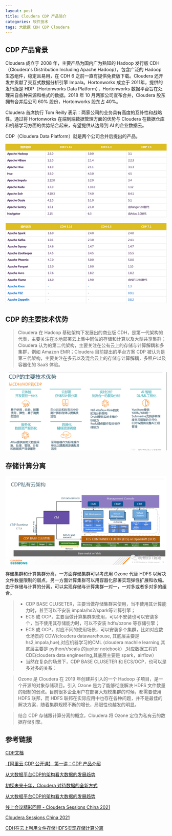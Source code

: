 ```yaml
---
layout: post
title: Cloudera CDP 产品简介 
categories: 软件技术
tags: 大数据 CDH CDP Cloudera
---
```


## CDP 产品背景
Cloudera 成立于 2008 年，主要产品为国内广为熟知的 Hadoop 发行版 CDH（Cloudera's Distribution Including Apache Hadoop），包含广泛的 Hadoop 生态组件，稳定且易用，在 CDH 6 之前一直有提供免费版下载。Cloudera 还开发并贡献了交互式数据分析引擎 Impala。Hortonworks 成立于 2011年，提供的发行版是 HDP（Hortonworks Data Platform），Hortonworks 数据平台旨在处理来自各种来源和格式的数据。2018 年 10 月两家公司宣布合并，Cloudera 股东拥有合并后公司 60% 股份，Hortonworks 股东占 40%。

Cloudera 首席执行 Tom Reilly 表示：两家公司的业务具有高度的互补性和战略性。通过将 Hortonworks 在端到端数据管理方面的优势与 Cloudera 在数据仓库和机器学习方面的优势结合起来，有望提供从边缘到 AI 的企业数据云。

CDP（Cloudera Data Platform）就是两个公司合并后提出的产品。

![CDP 各组件版本比较](/assets/img/post/cdp-component-version1.png 'CDP 各组件版本比较')

![CDP 各组件版本比较](/assets/img/post/cdp-component-version2.png 'CDP 各组件版本比较')

## CDP 的主要技术优势

> Cloudera 在 Hadoop 基础架构下发展出的商业版 CDH，是第一代架构的代表，主要关注在本地部署云上集中同位的存储和计算以及大型共享集群；Cloudera 认为的第二代架构，主要关注在公有云上的存储与计算解耦和多集群，例如 Amazon EMR；Cloudera 目前提出的平台方案 CDP 被认为是第三代架构，主要关注在多云以及混合云上的存储与计算解耦，多租户以及容器化的 SaaS 体验。

![CDP 的主要技术优势](/assets/img/post/cdp-advantage.png 'CDP 的主要技术优势')

## 存储计算分离

![CDP 私有云架构](/assets/img/post/cdp私有云架构.png 'CDP 私有云架构')

存储集群和计算集群分离，一方面存储集群可以考虑用 Ozone 代替 HDFS 以解决文件数量限制的弱点，另一方面计算集群可以用容器化部署实现弹性扩展和收缩。
由于存储与计算的分离，可以实现存储与计算集群一对一，一对多或者多对多的组合。


> * CDP BASE CLUSETER，主要当做存储集群来使用，当不使用其计算能力时，甚至可以不安装 impala/hs2/spark等计算引擎；
> * ECS 或 OCP，主要当做计算集群来使用，可以不安装也可以安装多个，当不使用其存储能力时，可以不安装 hdfs/ozone 等存储引擎；
> * ECS 或 OCP，对应不同的使用场景，可以安装多个集群，比如对应数仓场景的 CDW(cloudera datawarehouse, 其底层主要是hs2,impala,hue),对应机器学习的CML (cloudera machile learning,其底层主要是 python/r/scala 的jupiter notebook）,对应数据工程的 CDE(cloudera data engineering,其底层主要是 spark，airflow）
> * 当然在复杂的场景下，CDP BASE CLUSETER 和 ECS/OCP，也可以是多对多的关系：


> Ozone 是 Cloudera 在 2019 年创建并引入的一个 Hadoop 子项目，是一个开源的对象存储项目。引入 Ozone 是为了能够彻底解决 HDFS 文件数量的限制的弱点。目前很多企业用户在部署大规模集群的时候，都需要使用 HDFS 联邦，而 HDFS 联邦在实际应用中也存在各种问题，并不是最佳的解决方案，随着集群规模不断的增长，局限性也越发的明显。

> 结合 CDP 存储跟计算分离的概念，Cloudera 将 Ozone 定位为私有云的数据存储引擎。

## 参考链接

[CDP文档](https://www.yuque.com/aliyunbigdata/xdgumz)

[【阿里云 CDP 公开课】 第一讲：CDP 产品介绍](https://developer.aliyun.com/article/815041)

[从大数据平台CDP的架构看大数据的发展趋势](https://www.cnblogs.com/tgzhu/p/15904758.html)

[初探未来十年，Cloudera 对待数据的全新方式](https://www.infoq.cn/article/mcccdxidkwrtp3sqtept)

[从大数据平台CDP的架构看大数据的发展趋势](https://mp.weixin.qq.com/s/0giCdtvpaxgk2OI1Fp-_tw)

[线上会议精彩回顾 - Cloudera Sessions China 2021](https://blog.csdn.net/MichaelLi916/article/details/121551379)

[Cloudera Sessions China 2021](https://www.itdks.com/Home/Course/detail?id=118504)

[CDH在云上利用文件存储HDFS实现存储计算分离](https://developer.aliyun.com/article/724611)